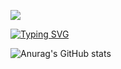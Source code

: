 <a href="https://www.notion.so/6d21af1caeb44506904b6803132c0647" target="_blank"><img src="https://img.shields.io/badge/notion-#000000?style=flat&logo=notion&logoColor=#000000"/></a>

[![Typing SVG](https://readme-typing-svg.demolab.com/?lines=First+line+of+text;Second+line+of+text)](https://git.io/typing-svg)


![Anurag's GitHub stats](https://github-readme-stats.vercel.app/api?username=JinCode96&show_icons=true&theme=radical)
